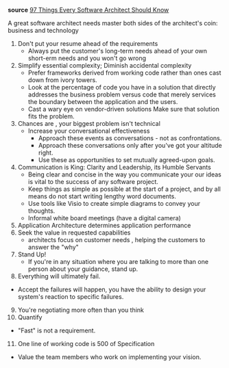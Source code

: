 __source__ [97 Things Every Software Architect Should Know](https://manohars.files.wordpress.com/2009/11/97-things-every-software-architect-should-know.pdf)

A great software architect needs master both sides of the architect's coin: business and technology

1. Don't put your resume ahead of the requirements
   * Always put the customer's long-term needs ahead of your own short-erm needs and you won't go wrong
2. Simplify essential complexity; Diminish accidental complexity
   * Prefer frameworks derived from working code rather than ones cast down from ivory towers.
   * Look at the percentage of code you have in a solution that directly addresses the business problem versus code that   merely services the boundary between the application and the users.
   * Cast a wary eye on vendor-driven solutions Make sure that solution fits the problem.
3. Chances are , your biggest problem isn't technical
   * Increase your conversational effectiveness
     * Approach these events as conversations - not as confrontations.
     * Approach these conversations only after you've got your altitude right.
     * Use these as opportunities to set mutually agreed-upon goals.
4. Communication is King: Clarity and Leadership, its Humble Servants
   * Being clear and concise in the way you communicate your our ideas is vital to the success of any software project.
   * Keep things as simple as possible at the start of a project, and by all means do not start writing lengthy word documents.
   * Use tools like Visio to create simple diagrams to convey your thoughts.
   * Informal white board meetings (have a digital camera)
5. Application Architecture determines application performance
6. Seek the value in requested capabilities
   * architects focus on customer needs , helping the customers to answer the "why"
7. Stand Up!
   * If you're in any situation where you are talking to more than one person about your guidance, stand up.
8. Everything will ultimately fail.
  * Accept the failures will happen, you have the ability to design your system's reaction to specific failures.
9. You're negotiating more often than you think
10. Quantify
  * "Fast" is not a requirement.
11. One line of working code is 500 of Specification
  * Value the team members who work on implementing your vision.
  


